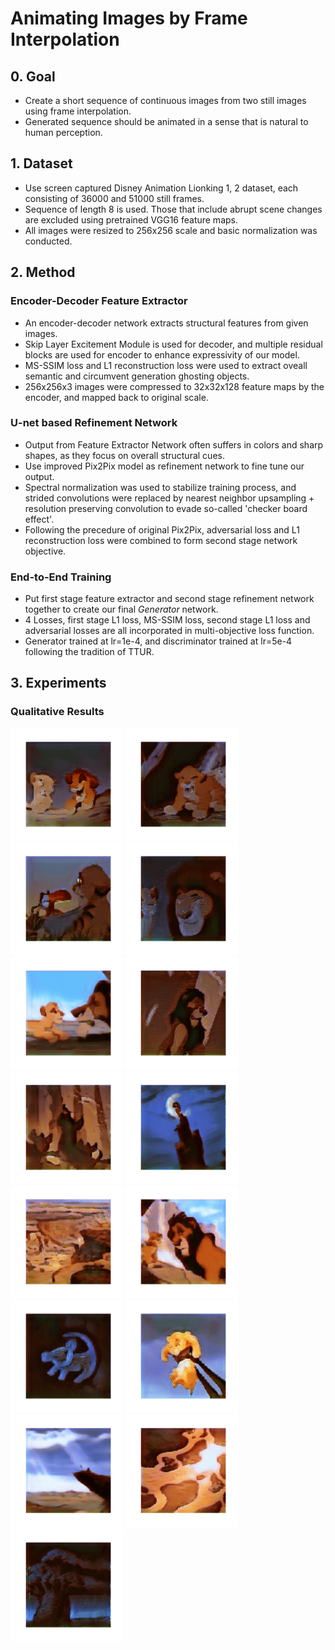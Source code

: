 # Animating Images by Frame Interpolation

## 0. Goal

- Create a short sequence of continuous images from two still images using frame interpolation.
- Generated sequence should be animated in a sense that is natural to human perception.

## 1. Dataset

- Use screen captured Disney Animation Lionking 1, 2 dataset, each consisting of 36000 and 51000 still frames.
- Sequence of length 8 is used. Those that include abrupt scene changes are excluded using pretrained VGG16 feature maps.
- All images were resized to 256x256 scale and basic normalization was conducted.

## 2. Method

### Encoder-Decoder Feature Extractor

- An encoder-decoder network extracts structural features from given images.
- Skip Layer Excitement Module is used for decoder, and multiple residual blocks are used for encoder to enhance expressivity of our model.
- MS-SSIM loss and L1 reconstruction loss were used to extract oveall semantic and circumvent generation ghosting objects.
- 256x256x3 images were compressed to 32x32x128 feature maps by the encoder, and mapped back to original scale.

### U-net based Refinement Network

- Output from Feature Extractor Network often suffers in colors and sharp shapes, as they focus on overall structural cues.
- Use improved Pix2Pix model as refinement network to fine tune our output.
- Spectral normalization was used to stabilize training process, and strided convolutions were replaced by nearest neighbor upsampling + resolution preserving convolution to evade so-called 'checker board effect'.
- Following the precedure of original Pix2Pix, adversarial loss and L1 reconstruction loss were combined to form second stage network objective.

### End-to-End Training

- Put first stage feature extractor and second stage refinement network together to create our final *Generator* network.
- 4 Losses, first stage L1 loss, MS-SSIM loss, second stage L1 loss and adversarial losses are all incorporated in multi-objective loss function.
- Generator trained at lr=1e-4, and discriminator trained at lr=5e-4 following the tradition of TTUR.

## 3. Experiments

### Qualitative Results

<p float="left">
  <img src="https://github.com/reyllama/MIPAL-animation/blob/master/output/G1_1093.gif" width="180" height="180"/>
  <img src="https://github.com/reyllama/MIPAL-animation/blob/master/output/G1_1265.gif" width="180" height="180"/>
  <img src="https://github.com/reyllama/MIPAL-animation/blob/master/output/G1_1357.gif" width="180" height="180"/>
  <img src="https://github.com/reyllama/MIPAL-animation/blob/master/output/G1_1429.gif" width="180" height="180"/>
  <img src="https://github.com/reyllama/MIPAL-animation/blob/master/output/G1_705.gif" width="180" height="180"/>
  <img src="https://github.com/reyllama/MIPAL-animation/blob/master/output/G1_1709.gif" width="180" height="180"/>
  <img src="https://github.com/reyllama/MIPAL-animation/blob/master/output/G1_1721.gif" width="180" height="180"/>
  <img src="https://github.com/reyllama/MIPAL-animation/blob/master/output/G1_1765.gif" width="180" height="180"/>
  <img src="https://github.com/reyllama/MIPAL-animation/blob/master/output/G1_1781.gif" width="180" height="180"/>
  <img src="https://github.com/reyllama/MIPAL-animation/blob/master/output/G1_1801.gif" width="180" height="180"/>
  <img src="https://github.com/reyllama/MIPAL-animation/blob/master/output/G1_429.gif" width="180" height="180"/>
  <img src="https://github.com/reyllama/MIPAL-animation/blob/master/output/G1_197.gif" width="180" height="180"/>
  <img src="https://github.com/reyllama/MIPAL-animation/blob/master/output/G1_217.gif" width="180" height="180"/>
  <img src="https://github.com/reyllama/MIPAL-animation/blob/master/output/G1_33.gif" width="180" height="180"/>
  <img src="https://github.com/reyllama/MIPAL-animation/blob/master/output/G1_405.gif" width="180" height="180"/>
</p>
